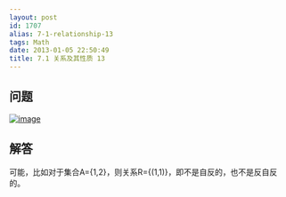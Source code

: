```yaml
---
layout: post
id: 1707
alias: 7-1-relationship-13
tags: Math
date: 2013-01-05 22:50:49
title: 7.1 关系及其性质 13
---
```


## 问题

[![image](http://freewind.me/wp-content/uploads/2013/01/image88.png "image")](http://freewind.me/wp-content/uploads/2013/01/image88.png)

## 解答

可能，比如对于集合A={1,2}，则关系R={(1,1)}，即不是自反的，也不是反自反的。
